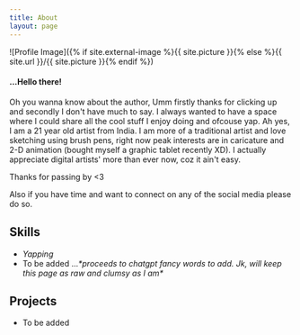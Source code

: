 ```yaml
---
title: About
layout: page
---
```

![Profile Image]({% if site.external-image %}{{ site.picture }}{% else %}{{ site.url }}/{{ site.picture }}{% endif %})

<h4> ...Hello there! </h4> 
<p>Oh you wanna know about the author, Umm firstly thanks for clicking up and secondly I don't have much to say. 
I always wanted to have a space where I could share all the cool stuff I enjoy doing and ofcouse yap. Ah yes, I am a 21 year old artist from India. I am more of a traditional artist and love sketching using brush pens, right now peak interests are in caricature and 2-D animation (bought myself a graphic tablet recently XD). I actually appreciate digital artists' more than ever now, coz it ain't easy. </p>

<p>Thanks for passing by <3</p>
<p> Also if you have time and want to connect on any of the social media please do so. </p>

<h2>Skills</h2>

<ul class="skill-list">
	<li><i>Yapping</i></li>
	<li>To be added ...<i>*proceeds to chatgpt fancy words to add. Jk, will keep this page as raw and clumsy as I am*</i></li>
	<!-- <li>CSS (Stylus, Sass, Less)</li>
	<li>Css Frameworks (Bootstrap, Foundation)</li>
	<li>Javascript (Design Patterns, Tests)</li>
	<li>AngularJS - ReactJS</li>
	<li>Grunt - Gulp - Yeoman</li>
	<li>Git</li>
	<li>PHP</li>
	<li>Python</li>
	<li>MySQL - MongoDB</li>
	<li>Scrum and Kanban</li>
	<li>TDD e Continuous Integration</li> -->
</ul>

<h2>Projects</h2>

<ul>
	<li>To be added</li>
	<!-- <li><a href="https://github.com/">Ipsum Dolor</a></li>
	<li><a href="https://github.com/">Dolor Lorem</a></li> -->
</ul>
